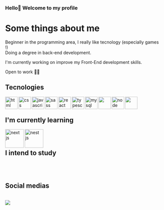 ### Hello👋 Welcome to my profile <br>
<h1>Some things about me</h1>
<p>Beginner in the programming area, I really like tecnology (especially games !)<br> Doing a degree in back-end development.</p>
<p>I'm currently working on improve my Front-End development skills.</p>
<p>Open to work 👍🏻</p>

<h2>Tecnologies </h2>
<div style="display: inline_block">
<img align="left" height="40" width="40" alt="html" src="https://cdn.jsdelivr.net/gh/devicons/devicon/icons/html5/html5-plain-wordmark.svg" />
<img align="left" height="40" width="40" alt="css" src="https://cdn.jsdelivr.net/gh/devicons/devicon/icons/css3/css3-original.svg" />
 <img align="left" height="40" width="40" alt="javascript" src="https://cdn.jsdelivr.net/gh/devicons/devicon/icons/javascript/javascript-original.svg" />
 <img align="left"  height="40" width="40"  alt="sass" src="https://cdn.jsdelivr.net/gh/devicons/devicon/icons/sass/sass-original.svg" />
 <img align="left"  height="40" width="40" alt="react" src="https://cdn.jsdelivr.net/gh/devicons/devicon/icons/react/react-original-wordmark.svg" />
<img align="left"  height="40" width="40" alt="typescript" src="https://cdn.jsdelivr.net/gh/devicons/devicon/icons/typescript/typescript-original.svg" />
<img align="left"  height="40" width="40" alt="mysql" src="https://cdn.jsdelivr.net/gh/devicons/devicon/icons/mysql/mysql-original-wordmark.svg" /> 
<img align="left" height="40" width="40" src="https://cdn.jsdelivr.net/gh/devicons/devicon/icons/tailwindcss/tailwindcss-original-wordmark.svg" />
  <img  align="left" height="40" width="40" alt="node" src="https://cdn.jsdelivr.net/gh/devicons/devicon/icons/nodejs/nodejs-original-wordmark.svg" />
 <img align="left" height="40" width="40" src="https://cdn.jsdelivr.net/gh/devicons/devicon/icons/express/express-original-wordmark.svg" />
</div> <br><br>

<h2>I'm currently learning </h2>
   
  <img align="left" height="60" width="60"  alt="next js"  src="https://cdn.jsdelivr.net/gh/devicons/devicon/icons/nextjs/nextjs-original.svg" />
   
  <img  align="left" height="60" width="60" alt="nest js"  src="https://cdn.jsdelivr.net/gh/devicons/devicon@latest/icons/nestjs/nestjs-original-wordmark.svg" />
          
 <br><br>

<h2>I intend to study </h2>
<div style="display: inline_block">


</div> <br> <br>
<h2>Social medias</h2> <br>
 <a href="https://www.linkedin.com/in/viniciusmassari/" target="_blank"><img src="https://img.shields.io/badge/-LinkedIn-%230077B5?style=for-the-badge&logo=linkedin&logoColor=white" target="_blank"></a> 






